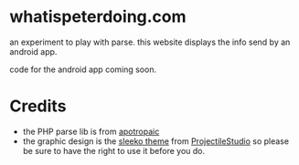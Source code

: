 # whatispeterdoing.com

an experiment to play with parse. this website displays the info send by an android app.

code for the android app coming soon.

# Credits

  - the PHP parse lib is from [apotropaic](https://github.com/apotropaic/parse.com-php-library)
  - the graphic design is the [sleeko theme](http://themeforest.net/item/sleeko-responsive-vcard/3269257)
from [ProjectileStudio](http://themeforest.net/user/ProjectileStudio)
so please be sure to have the right to use it before you do.